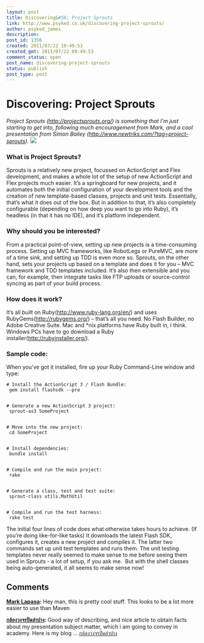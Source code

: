 ```yaml
---
layout: post
title: Discovering&#58; Project Sprouts
link: http://www.psyked.co.uk/discovering-project-sprouts/
author: psyked_james
description: 
post_id: 1356
created: 2011/07/22 10:49:53
created_gmt: 2011/07/22 09:49:53
comment_status: open
post_name: discovering-project-sprouts
status: publish
post_type: post
---
```


# Discovering: Project Sprouts

_Project Sprouts (<http://projectsprouts.org/>) is something that I'm just starting to get into, following much encouragement from Mark, and a cool presentation from Simon Bailey (<http://www.newtriks.com/?tag=project-sprouts>)._ ![](http://uploads.psyked.co.uk/2011/07/FF181.jpg)

### What is Project Sprouts?

Sprouts is a relatively new project, focussed on ActionScript and Flex development, and makes a whole lot of the setup of new ActionScript and Flex projects much easier. It’s a springboard for new projects, and it automates both the initial configuration of your development tools and the creation of new template-based classes, projects and unit tests. Essentially, that’s what it does out of the box. But in addition to that, it’s also completely configurable (depending on how deep you want to go into Ruby), it’s headless (in that it has no IDE), and it’s platform independent.

### Why should you be interested?

From a practical point-of-view, setting up new projects is a time-consuming process. Setting up MVC frameworks, like RobotLegs or PureMVC, are more of a time sink, and setting up TDD is even more so. Sprouts, on the other hand, sets your projects up based on a template and does it for you – MVC framework and TDD templates included. It’s also then extensible and you can, for example, then integrate tasks like FTP uploads or source-control syncing as part of your build process. 

### How does it work?

It’s all built on Ruby(<http://www.ruby-lang.org/en/>) and uses RubyGems(<http://rubygems.org/>) – that’s all you need. No Flash Builder, no Adobe Creative Suite. Mac and *nix platforms have Ruby built in, I think. Windows PCs have to go download a Ruby installer(<http://rubyinstaller.org/>). 

### Sample code:

When you’ve got it installed, fire up your Ruby Command-Line window and type: 
    
    
    # Install the ActionScript 3 / Flash Bundle:
     gem install flashsdk --pre
    
    
    # Generate a new ActionScript 3 project:
     sprout-as3 SomeProject
    
    
    # Move into the new project:
     cd SomeProject
    
    
    # Install dependencies:
     bundle install
    
    
    # Compile and run the main project:
     rake
    
    
    # Generate a class, test and test suite:
     sprout-class utils.MathUtil
    
    
    # Compile and run the test harness:
     rake test

The initial four lines of code does what otherwise takes hours to achieve. (If you’re doing like-for-like tasks) It downloads the latest Flash SDK, configures it, creates a new project and compiles it. The latter two commands set up unit test templates and runs them. The unit testing templates never really seemed to make sense to me before seeing them used in Sprouts - a lot of setup, if you ask me.  But with the shell classes being auto-generated, it all seems to make sense now!

## Comments

**[Mark Lapasa](#884 "2011-07-22 17:22:34"):** Hey man, this is pretty cool stuff. This looks to be a lot more easier to use than Maven

**[กล้องวงจรปิดลำปาง](#885 "2013-11-29 09:30:47"):** Good way of describing, and nice article to obtain facts about my presentation subject matter, which i am going to convey in academy. Here is my blog ... [กล้องวงจรปิดลำปาง](https://www.facebook.com/cctvlampang)

